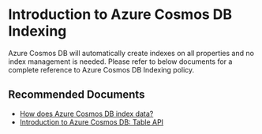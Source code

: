 <properties
	pageTitle="Azure Cosmos DB Indexing"
  	description="Indexing"
	service="microsoft.documentdb"
	resource="databaseAccounts"
	authors="balaks"
	ms.author="balaks"
	displayOrder="70"
	selfHelpType="resource"
	supportTopicIds="32597528"
	resourceTags=""
	productPesIds="15585"
	cloudEnvironments="public"
/>

# Introduction to Azure Cosmos DB Indexing

Azure Cosmos DB will automatically create indexes on all properties and no index management is needed. Please refer to below documents for a complete reference to Azure Cosmos DB Indexing policy.

## **Recommended Documents**

* [How does Azure Cosmos DB index data?](https://docs.microsoft.com/azure/cosmos-db/indexing-policies)
* [Introduction to Azure Cosmos DB: Table API](https://docs.microsoft.com/azure/cosmos-db/table-introduction)

